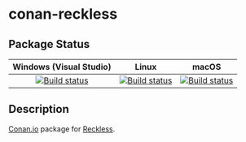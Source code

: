# conan-reckless

## Package Status

| Windows (Visual Studio) | Linux | macOS |
|:-----------------------:|:-----:|:-----:|
|[![Build status](https://github.com/SpaceIm/conan-reckless/workflows/.github/workflows/windows.yml/badge.svg?branch=testing%2F3.0.3)](https://github.com/SpaceIm/conan-reckless/actions/workflows/windows.yml?query=branch%3Atesting%2F3.0.3)|[![Build status](https://github.com/SpaceIm/conan-reckless/workflows/.github/workflows/linux.yml/badge.svg?branch=testing%2F3.0.3)](https://github.com/SpaceIm/conan-reckless/actions/workflows/linux.yml?query=branch%3Atesting%2F3.0.3)|[![Build status](https://github.com/SpaceIm/conan-reckless/workflows/.github/workflows/macos.yml/badge.svg?branch=testing%2F3.0.3)](https://github.com/SpaceIm/conan-reckless/actions/workflows/macos.yml?query=branch%3Atesting%2F3.0.3)|

## Description

[Conan.io](https://conan.io) package for [Reckless](https://github.com/mattiasflodin/reckless).

